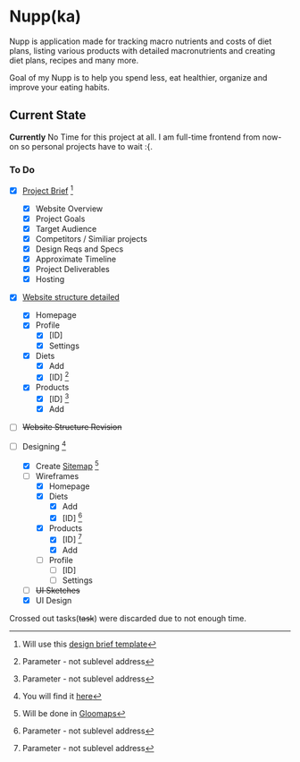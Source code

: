 # Nupp(ka)

Nupp is application made for tracking macro nutrients and costs of diet plans, listing various products with detailed macronutrients and creating diet plans, recipes and many more.

Goal of my Nupp is to help you spend less, eat healthier, organize and improve your eating habits.

## Current State

**Currently**
No Time for this project at all. I am full-time frontend from now-on so personal projects have to wait :{.

### To Do

- [x] [Project Brief](./Project%20Brief.md) [^1]

  - [x] Website Overview
  - [x] Project Goals
  - [x] Target Audience
  - [x] Competitors / Similiar projects
  - [x] Design Reqs and Specs
  - [x] Approximate Timeline
  - [x] Project Deliverables
  - [x] Hosting

- [x] [Website structure detailed](./Website%20Structure.md)

  - [x] Homepage
  - [x] Profile
    - [x] [ID]
    - [x] Settings
  - [x] Diets
    - [x] Add
    - [x] [ID] [^*]
  - [x] Products
    - [x] [ID] [^*]
    - [x] Add

- [ ] ~~Website Structure Revision~~

- [ ] Designing [^2]
  - [x] Create [Sitemap](./sitemap.png) [^3]
  - [ ] Wireframes
    - [x] Homepage
    - [x] Diets
      - [x] Add
      - [x] [ID] [^*]
    - [x] Products
      - [x] [ID] [^*]
      - [x] Add
    - [ ] Profile
      - [ ] [ID]
      - [ ] Settings

  - [ ] ~~UI Sketches~~
  - [x] UI Design

Crossed out tasks(~~task~~) were discarded due to not enough time.

[^1]: Will use this [design brief template](https://elementor.com/blog/wp-content/uploads/sites/9/2020/09/Website-Design-Brief-Template.pdf)
[^2]: You will find it [here](https://www.figma.com/file/iTka7dTUJdWCeK5Ma5bU0u/Nupp-Wireframes)
[^3]: Will be done in [Gloomaps](https://www.gloomaps.com/)
[^*]: Parameter - not sublevel address
